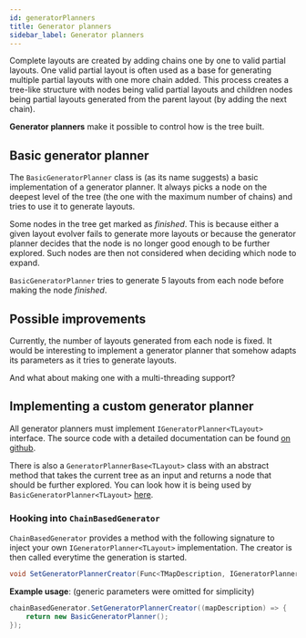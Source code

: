 ```yaml
---
id: generatorPlanners
title: Generator planners
sidebar_label: Generator planners
---
```


Complete layouts are created by adding chains one by one to valid partial layouts. One valid partial layout is often used as a base for generating multiple partial layouts with one more chain added. This process creates a tree-like structure with nodes being valid partial layouts and children nodes being partial layouts generated from the parent layout (by adding the next chain).

**Generator planners** make it possible to control how is the tree built.

## Basic generator planner
The `BasicGeneratorPlanner` class is (as its name suggests) a basic implementation of a generator planner. It always picks a node on the deepest level of the tree (the one with the maximum number of chains) and tries to use it to generate layouts.

Some nodes in the tree get marked as _finished_. This is because either a given layout evolver fails to generate more layouts or because the generator planner decides that the node is no longer good enough to be further explored. Such nodes are then not considered when deciding which node to expand.

`BasicGeneratorPlanner` tries to generate 5 layouts from each node before making the node _finished_.

## Possible improvements
Currently, the number of layouts generated from each node is fixed. It would be interesting to implement a generator planner that somehow adapts its parameters as it tries to generate layouts.

And what about making one with a multi-threading support?

## Implementing a custom generator planner
All generator planners must implement `IGeneratorPlanner<TLayout>` interface. The source code with a detailed documentation can be found [on github](https://github.com/OndrejNepozitek/MapGeneration/blob/master/MapGeneration.Interfaces/Core/GeneratorPlanners/IGeneratorPlanner.cs). 

There is also a `GeneratorPlannerBase<TLayout>` class with an abstract method that takes the current tree as an input and returns a node that should be further explored. You can look how it is being used by `BasicGeneratorPlanner<TLayout>` [here](https://github.com/OndrejNepozitek/MapGeneration/blob/master/MapGeneration/Core/GeneratorPlanners/BasicGeneratorPlanner.cs).

### Hooking into `ChainBasedGenerator`
`ChainBasedGenerator` provides a method with the following signature to inject your own `IGeneratorPlanner<TLayout>` implementation. The creator is then called everytime the generation is started. 

```C#
void SetGeneratorPlannerCreator(Func<TMapDescription, IGeneratorPlanner> creator)
```

**Example usage**: (generic parameters were omitted for simplicity)
```C#
chainBasedGenerator.SetGeneratorPlannerCreator((mapDescription) => {
    return new BasicGeneratorPlanner();
});
```